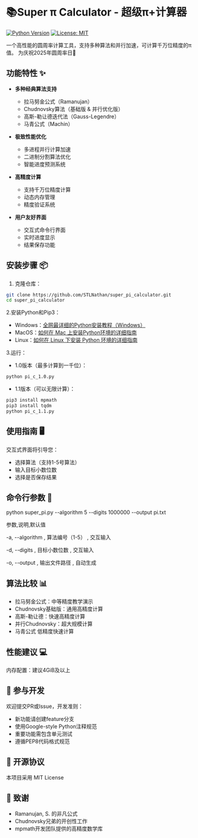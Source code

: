 # 📚Super π Calculator - 超级π+计算器

[![Python Version](https://img.shields.io/badge/python-3.6+-blue.svg)](https://www.python.org/)
[![License: MIT](https://img.shields.io/badge/License-MIT-yellow.svg)](https://opensource.org/licenses/MIT)

一个高性能的圆周率计算工具，支持多种算法和并行加速，可计算千万位精度的π值。
为庆祝2025年圆周率日🎉

## 功能特性 ✨

- **多种经典算法支持**
  - 拉马努金公式（Ramanujan）
  - Chudnovsky算法（基础版 & 并行优化版）
  - 高斯-勒让德迭代法（Gauss-Legendre）
  - 马青公式（Machin）
  
- **极致性能优化**
  - 多进程并行计算加速
  - 二进制分割算法优化
  - 智能进度预测系统
  
- **高精度计算**
  - 支持千万位精度计算
  - 动态内存管理
  - 精度验证系统

- **用户友好界面**
  - 交互式命令行界面
  - 实时进度显示
  - 结果保存功能

## 安装步骤 📦

1. 克隆仓库：
```bash
git clone https://github.com/STLNathan/super_pi_calculator.git
cd super_pi_calculator
```

2.安装Python和Pip3：
- Windows：[全网最详细的Python安装教程（Windows）](https://zhuanlan.zhihu.com/p/344887837)
- MacOS：[如何在 Mac 上安装Python环境的详细指南](blog.csdn.net/linnaa6/article/details/145408266)
- Linux：[如何在 Linux 下安装 Python 环境的详细指南](https://xie.infoq.cn/article/8dc39ff330bc650542d2b2e6e)

3.运行：
- 1.0版本（最多计算到一千位）：

```bash
python pi_c_1.0.py
```

- 1.1版本（可以无限计算）：
```bash
pip3 install mpmath
pip3 install tqdm
python pi_c_1.1.py
```

## 使用指南 🖥️

交互式界面将引导您：
- 选择算法（支持1-5号算法）
- 输入目标小数位数
- 选择是否保存结果

## 命令行参数 🍎
python super_pi.py --algorithm 5 --digits 1000000 --output pi.txt

参数,说明,默认值

-a, --algorithm , 算法编号（1-5） , 交互输入

-d, --digits , 目标小数位数 , 交互输入

-o, --output , 输出文件路径 , 自动生成

## 算法比较 📊
- 拉马努金公式：中等精度教学演示
- Chudnovsky基础版：通用高精度计算
- 高斯-勒让德：快速高精度计算
- 并行Chudnovsky：超大规模计算
- 马青公式	低精度快速计算
  
## 性能建议 💻 
内存配置：建议4GiB及以上

## 🤝 参与开发
欢迎提交PR或Issue，开发准则：
- 新功能请创建feature分支
- 使用Google-style Python注释规范
- 重要功能需包含单元测试
- 遵循PEP8代码格式规范


## 📄 开源协议
本项目采用 MIT License

## 🙏 致谢
- Ramanujan, S. 的非凡公式
- Chudnovsky兄弟的开创性工作
- mpmath开发团队提供的高精度数学库
